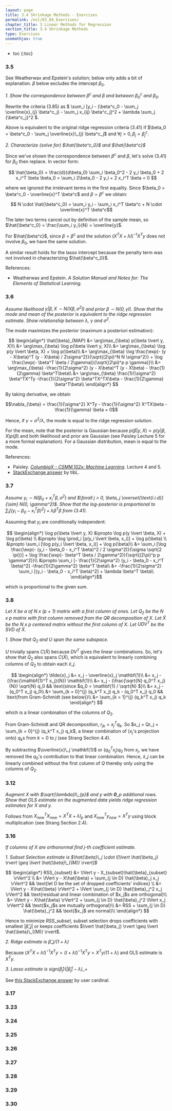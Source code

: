 ```yaml
---
layout: page
title: 3.4 Shrinkage Methods - Exercises
permalink: /esl/03_04_Exercises/
chapter_title: 3 Linear Methods for Regression
section_title: 3.4 Shrinkage Methods
type: Exercises
usemathjax: true
---
```


* toc
{:toc}

### 3.5

See Weatherwax and Epstein's solution; below only adds a bit of explanation. $\beta$ below excludes the intercept $\beta_0$.

*1. Show the correspondence between $\beta^c$ and $\beta$ and between $\beta^c_0$ and $\beta_0$.*

Rewrite the criteria (3.85) as $ \sum_i [y_i - (\beta^c_0 - \sum_j \overline{x}\_{j} \beta^c_j) - \sum_j x_{ij} \beta^c_j]^2 + \lambda \sum_j {\beta^c_j}^2 $.

Above is equivalent to the original ridge regression criteria (3.41) if $\beta_0 = \beta^c_0 - \sum_j \overline{x}\_{j} \beta^c_j$ and $\forall j > 0, \beta_j = \beta^c_j$.

*2. Characterize (solve for) $\hat{\beta^c_0}$ and $\hat{\beta^c}$*

Since we've shown the correspondence between $\beta^c$ and $\beta$, let's solve (3.41) for $\beta_0$ then replace. In vector form:

$$
\hat{\beta_0} 
= \frac{d}{d\beta_0} \sum_i \beta_0^2 - 2 y_i \beta_0 + 2 x_i^T \beta \beta_0
= \sum_i 2\beta_0 - 2 y_i + 2 x_i^T \beta = 0
$$

where we ignored the irrelevant terms in the first equality. Since $\beta_0 = \beta^c_0 - \overline{x}^T \beta^c$ and $\beta = \beta^c$ we obtain:

$$ N \cdot \hat{\beta^c_0} = \sum_i y_i - \sum_i x_i^T \beta^c + N \cdot \overline{x}^T \beta^c$$

The later two terms cancel out by definition of the sample mean, so $\hat{\beta^c_0} = \frac{\sum_i y_i}{N} = \overline{y}$.

For $\hat{\beta^c}$, since $\beta = \beta^c$ and the solution $(X^TX + \lambda I)^{-1}X^Ty$ does not involve $\beta_0$, we have the same solution.

A similar result holds for the lasso intercept because the penalty term was not involved in characterizing $\hat{\beta^c_0}$.

References:

* Weatherwax and Epstein. *A Solution Manual and Notes for:
The Elements of Statistical Learning*.

### 3.6

*Assume likelihood $y \lvert \beta, X \sim N(X\beta, \sigma^2 I)$ and prior $\beta \sim N(0, \gamma I)$. Show that the mode and mean of the posterior is equivalent to the ridge regression estimate. Show relationship between $\lambda$, $\gamma$ and $\sigma^2$.*

The mode maximizes the posterior (maximum a posteriori estimation):

$$ \begin{align*}
\hat{\beta}_{MAP} 
&= \arg\max_{\beta} p(\beta \lvert y, X)\\
&= \arg\max_{\beta} \log p(\beta \lvert y, X)\\
&= \arg\max_{\beta} \log p(y \lvert \beta, X) + \log p(\beta)\\
&= \arg\max_{\beta} \log \frac{\exp(- (y - X\beta)^T (y - X\beta) / 2\sigma^2)}{\sqrt{(2\pi)^N N \sigma^2}} + \log \frac{\exp(- \beta^T \beta / 2\gamma)}{\sqrt{(2\pi)^p p \gamma}}\\
&= \arg\max_{\beta} -\frac{1}{2\sigma^2} (y - X\beta)^T (y - X\beta) - \frac{1}{2\gamma} \beta^T\beta\\
&= \arg\max_{\beta} \frac{1}{\sigma^2} \beta^TX^Ty -\frac{1}{2\sigma^2} \beta^TX^TX\beta - \frac{1}{2\gamma} \beta^T\beta\\
\end{align*} $$

By taking derivative, we obtain

$$\nabla_{\beta} = \frac{1}{\sigma^2} X^Ty - \frac{1}{\sigma^2} X^TX\beta - \frac{1}{\gamma} \beta = 0$$

Hence, if $\gamma = \sigma^2 / \lambda$, the mode is equal to the ridge regression solution.

For the mean, note that the posterior is Gaussian because $p(\beta \lvert y, X) \propto p(y \lvert \beta, X) p(\beta)$ and both likelihood and prior are Gaussian (see Paisley Lecture 5 for a more formal explanation). For a Gaussian distribution, mean is equal to the mode.

References:
* Paisley. [*ColumbiaX - CSMM.102x: Machine Learning*](https://www.edx.org/course/machine-learning). Lecture 4 and 5.
* [StackExchange answer](https://math.stackexchange.com/a/2211829/455856) by tibL.

### 3.7

*Assume $y_i \sim N(\beta_0 + x_i^T \beta, \sigma^2)$ and $\forall j > 0, \beta_j \overset{\text{i.i.d}}{\sim} N(0, \gamma^2)$. Show that the log-posterior is proportional to $\sum_i [(y_i - \beta_0 - x_i^T \beta)^2] + \lambda \beta^T\beta$ from (3.41).*

Assuming that $y_i$ are conditionally independent:

$$ \begin{align*}
\log p(\beta \lvert y, X) &\propto \log p(y \lvert \beta, X) + \log p(\beta) \\
&\propto \log \prod_i [p(y_i \lvert \beta, x_i)] + \log p(\beta) \\
&\propto \sum_i [\log p(y_i \lvert \beta, x_i)] + \log p(\beta)\\
&= \sum_i [\log \frac{\exp(- (y_i - \beta_0 - x_i^T \beta)^2 / 2 \sigma^2)}{\sigma \sqrt{2 \pi}}] + \log \frac{\exp(- \beta^T \beta / 2\gamma^2)}{\sqrt{(2\pi)^p p \gamma^2}}\\
&\propto \sum_i [- \frac{1}{2\sigma^2} (y_i - \beta_0 - x_i^T \beta)^2] -\frac{1}{2\gamma^2} \beta^T \beta\\
&= -\frac{1}{2\sigma^2} \sum_i [(y_i - \beta_0 - x_i^T \beta)^2] + \lambda \beta^T \beta\\
\end{align*}$$

which is proportional to the given sum.

### 3.8

*Let $X$ be a of N x (p + 1) matrix with a first column of ones. Let $Q_2$ be the N x p matrix with first column removed from the QR decomposition of $X$. Let $\tilde{X}$ be the N x p centered matrix without the first column of $X$. Let $UDV^T$ be the SVD of $\tilde{X}$.*

*1. Show that $Q_2$ and $U$ span the same subspace.*

$U$ trivially spans $C(\tilde{X})$ because $DV^T$ gives the linear combinations. So, let's show that $Q_2$ also spans $C(\tilde{X})$, which is equivalent to linearly combining columns of $Q_2$ to obtain each $\tilde{x}\_j$.

$$ \begin{align*} 
\tilde{x}_j 
&= x_j - \overline{x}_j \mathbf{1}\\
&= x_j - (\frac{\mathbf{1}^T x_j}{N}) \mathbf{1}\\
&= x_j - (\frac{\sqrt{N} q_0^T x_j}{N}) \sqrt{N} q_0 && \text{since $q_0 = \mathbf{1} / \sqrt{N} $}\\
&= x_j - (q_0^T x_j) q_0\\
&= \sum_{k = 0}^{j} (q_k^T x_j) q_k - (q_0^T x_j) q_0 && \text{from Gram-Schmidt (see below)}\\
&= \sum_{k = 1}^{j} (q_k^T x_j) q_k
\end{align*} $$

which is a linear combination of the columns of $Q_2$.

From Gram-Schmidt and QR decomposition, $r_{jk} = x_j^Tq_k$. So $x_j = Qr_j = \sum_{k = 0}^{j} (q_k^T x_j) q_k$, a linear combination of ($x_j$'s projection onto) $q_k$s from $k=0$ to $j$ (see Strang Section 4.4).

By subtracting $\overline{x}\_j \mathbf{1}$ or $(q_0^T x_j) q_0$ from $x_j$, we have removed the $q_0$'s contribution to that linear combination. Hence, $\tilde{x}\_j$ can be linearly combined without the first column of $Q$ thereby only using the columns of $Q_2$.

### 3.12

*Augment $X$ with $\sqrt{\lambda}I\_{p}$ and $y$ with $\mathbf{0}\_{p}$ additional rows. Show that OLS estimate on the augmented data yields ridge regression estimates for $X$ and $y$.*

Follows from $X_{new}^T X_{new} = X^T X + \lambda I_p$ and $X_{new}^T y_{new} = X^T y$ using block multiplication (see Strang Section 2.4).

### 3.16

*If columns of $X$ are orthonormal find j-th coefficient estimate.*

*1. Subset Selection estimate is $\hat{\beta}\_j \cdot I[\lvert \hat{\beta_j} \rvert  \geq \lvert \hat{\beta}\_{(M)} \rvert]$*

$$ \begin{align*}
RSS_{subset} 
&= \lVert y - X_{subset}\hat{\beta}_{subset} \rVert^2 \\
&= \lVert y - X\hat{\beta} + \sum_{j \in D} \hat{\beta}_j x_j \rVert^2 && \text{let D be the set of dropped coefficients' indices} \\
&= \lVert y - X\hat{\beta} \rVert^2 + \lVert \sum_{j \in D} \hat{\beta}_j^2 x_j \rVert^2 && \text{residual and linear combination of $x_j$s are orthogonal}\\
&= \lVert y - X\hat{\beta} \rVert^2 + \sum_{j \in D} \hat{\beta}_j^2 \lVert x_j \rVert^2 && \text{$x_j$s are mutually orthogonal}\\
&= RSS + \sum_{j \in D} \hat{\beta}_j^2 && \text{$x_j$ are normal}\\
\end{align*} $$

Hence to minimize $RSS\_{subset}$, subset selection drops coefficients with smallest $\lvert \hat{\beta}\_j \rvert$ or keeps coefficients $\lvert \hat{\beta_j} \rvert  \geq \lvert \hat{\beta}\_{(M)} \rvert$.

*2. Ridge estimate is $\hat{\beta}\_j / (1 + \lambda)$*

Because $(X^TX + \lambda I)^{-1}X^Ty = (I + \lambda I)^{-1}X^Ty = X^Ty / (1 + \lambda)$ and OLS estimate is $X^Ty$.

*3. Lasso estimate is $sign(\hat{\beta}_{j})(\lvert \hat{\beta}_{j} \rvert - \lambda)\_{+}$*

See [this StackExchange answer](https://stats.stackexchange.com/a/17786/261782) by user cardinal.

### 3.17

### 3.23

### 3.24

### 3.25

### 3.26

### 3.27

### 3.28

### 3.29

### 3.30